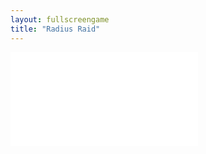 ```yaml
---
layout: fullscreengame
title: "Radius Raid"
---
```

<embed src="src/" width="auto" height="auto" allowfullscreen>
